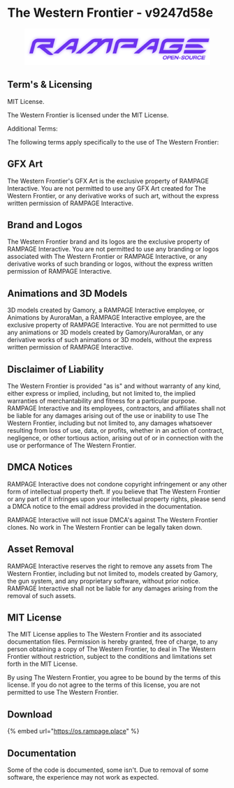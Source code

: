 # The Western Frontier - v9247d58e

<figure><img src="../.gitbook/assets/rampageos.png" alt=""><figcaption></figcaption></figure>

## Term's & Licensing

MIT License.

The Western Frontier is licensed under the MIT License.

Additional Terms:

The following terms apply specifically to the use of The Western Frontier:

## GFX Art

The Western Frontier's GFX Art is the exclusive property of RAMPAGE Interactive. You are not permitted to use any GFX Art created for The Western Frontier, or any derivative works of such art, without the express written permission of RAMPAGE Interactive.

## Brand and Logos

The Western Frontier brand and its logos are the exclusive property of RAMPAGE Interactive. You are not permitted to use any branding or logos associated with The Western Frontier or RAMPAGE Interactive, or any derivative works of such branding or logos, without the express written permission of RAMPAGE Interactive.

## Animations and 3D Models

3D models created by Gamory, a RAMPAGE Interactive employee, or Animations by AuroraMan, a RAMPAGE Interactive employee, are the exclusive property of RAMPAGE Interactive. You are not permitted to use any animations or 3D models created by Gamory/AuroraMan, or any derivative works of such animations or 3D models, without the express written permission of RAMPAGE Interactive.

## Disclaimer of Liability

The Western Frontier is provided "as is" and without warranty of any kind, either express or implied, including, but not limited to, the implied warranties of merchantability and fitness for a particular purpose. RAMPAGE Interactive and its employees, contractors, and affiliates shall not be liable for any damages arising out of the use or inability to use The Western Frontier, including but not limited to, any damages whatsoever resulting from loss of use, data, or profits, whether in an action of contract, negligence, or other tortious action, arising out of or in connection with the use or performance of The Western Frontier.

## DMCA Notices

RAMPAGE Interactive does not condone copyright infringement or any other form of intellectual property theft. If you believe that The Western Frontier or any part of it infringes upon your intellectual property rights, please send a DMCA notice to the email address provided in the documentation.

RAMPAGE Interactive will not issue DMCA's against The Western Frontier clones. No work in The Western Frontier can be legally taken down.

## Asset Removal

RAMPAGE Interactive reserves the right to remove any assets from The Western Frontier, including but not limited to, models created by Gamory, the gun system, and any proprietary software, without prior notice. RAMPAGE Interactive shall not be liable for any damages arising from the removal of such assets.

## MIT License

The MIT License applies to The Western Frontier and its associated documentation files. Permission is hereby granted, free of charge, to any person obtaining a copy of The Western Frontier, to deal in The Western Frontier without restriction, subject to the conditions and limitations set forth in the MIT License.

By using The Western Frontier, you agree to be bound by the terms of this license. If you do not agree to the terms of this license, you are not permitted to use The Western Frontier.

## Download

{% embed url="https://os.rampage.place" %}

## Documentation

Some of the code is documented, some isn't. Due to removal of some software, the experience may not work as expected.

